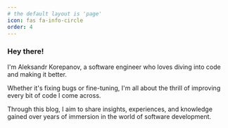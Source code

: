 ```yaml
---
# the default layout is 'page'
icon: fas fa-info-circle
order: 4
---
```


### Hey there!

I'm Aleksandr Korepanov, a software engineer who loves diving into code and making it better.

Whether it's fixing bugs or fine-tuning, I'm all about the thrill of improving every bit of code I come across.

Through this blog, I aim to share insights, experiences, and knowledge gained over years of immersion in the world of software development.
